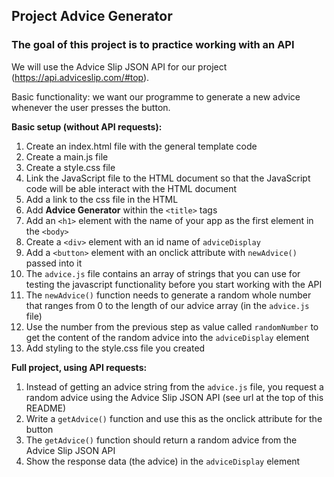 ## Project Advice Generator

### The goal of this project is to practice working with an API

We will use the Advice Slip JSON API for our project (https://api.adviceslip.com/#top).

Basic functionality: we want our programme to generate a new advice whenever the user presses the button.

**Basic setup (without API requests):**

1. Create an index.html file with the general template code
1. Create a main.js file
1. Create a style.css file
1. Link the JavaScript file to the HTML document so that the JavaScript code will be able interact with the HTML document
1. Add a link to the css file in the HTML
1. Add **Advice Generator** within the `<title>` tags
1. Add an `<h1>` element with the name of your app as the first element in the `<body>`
1. Create a `<div>` element with an id name of `adviceDisplay`
1. Add a `<button>` element with an onclick attribute with `newAdvice()` passed into it
1. The `advice.js` file contains an array of strings that you can use for testing the javascript functionality before you start working with the API
1. The `newAdvice()` function needs to generate a random whole number that ranges from 0 to the length of our advice array (in the `advice.js` file)
1. Use the number from the previous step as value called `randomNumber` to get the content of the random advice into the `adviceDisplay` element
1. Add styling to the style.css file you created 

**Full project, using API requests:**

1. Instead of getting an advice string from the `advice.js` file, you request a random advice using the Advice Slip JSON API (see url at the top of this README)
1. Write a `getAdvice()` function and use this as the onclick attribute for the button
1. The `getAdvice()` function should return a random advice from the Advice Slip JSON API
1. Show the response data (the advice) in the `adviceDisplay` element
